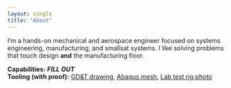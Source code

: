 ```yaml
---
layout: single
title: "About"
---
```


I’m a hands-on mechanical and aerospace engineer focused on systems engineering, manufacturing, and smallsat systems. I like solving problems that touch design **and** the manufacturing floor.

**Capabilities:** ___FILL OUT___  
**Tooling (with proof):** [GD&T drawing](/assets/images/...), [Abaqus mesh](/assets/images/...), [Lab test rig photo](/assets/images/...)
